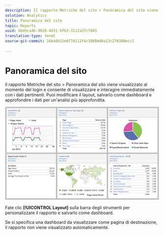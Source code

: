 ```yaml
---
description: Il rapporto Metriche del sito > Panoramica del sito viene visualizzato al momento del login e consente di visualizzare e interagire immediatamente con i dati pertinenti. Puoi modificare il layout, salvarlo come dashboard e approfondire i dati per un'analisi più approfondita.
solution: Analytics
title: Panoramica del sito
topic: Reports
uuid: 6bd9ca4b-9026-4d31-9fb3-3112a37cf845
translation-type: tm+mt
source-git-commit: 16ba0b12e0f70112f4c10804d0a13c278388ecc2

---
```



# Panoramica del sito

Il rapporto Metriche del sito &gt; Panoramica del sito viene visualizzato al momento del login e consente di visualizzare e interagire immediatamente con i dati pertinenti. Puoi modificare il layout, salvarlo come dashboard e approfondire i dati per un'analisi più approfondita.

![](assets/site_overview_report.png)

Fate clic **[!UICONTROL Layout]** sulla barra degli strumenti per personalizzare il rapporto e salvarlo come dashboard.

Se si specifica una dashboard da visualizzare come pagina di destinazione, il rapporto non viene visualizzato automaticamente.
